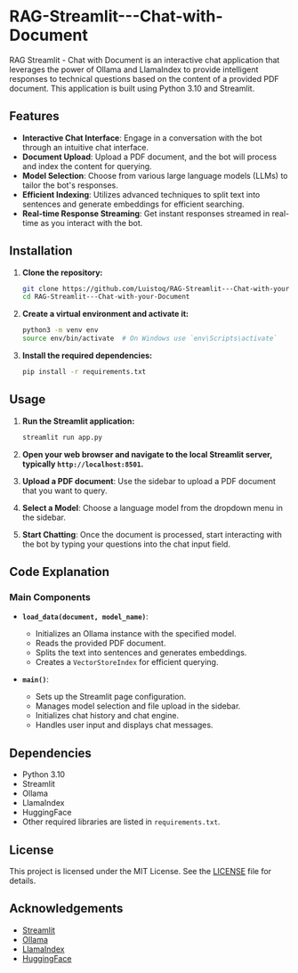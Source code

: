 # RAG-Streamlit---Chat-with-Document
RAG Streamlit - Chat with Document is an interactive chat application that leverages the power of Ollama and LlamaIndex to provide intelligent responses to technical questions based on the content of a provided PDF document. This application is built using Python 3.10 and Streamlit.

## Features

- **Interactive Chat Interface**: Engage in a conversation with the bot through an intuitive chat interface.
- **Document Upload**: Upload a PDF document, and the bot will process and index the content for querying.
- **Model Selection**: Choose from various large language models (LLMs) to tailor the bot's responses.
- **Efficient Indexing**: Utilizes advanced techniques to split text into sentences and generate embeddings for efficient searching.
- **Real-time Response Streaming**: Get instant responses streamed in real-time as you interact with the bot.

## Installation

1. **Clone the repository:**

   ```bash
   git clone https://github.com/Luistoq/RAG-Streamlit---Chat-with-your-Document.git
   cd RAG-Streamlit---Chat-with-your-Document
   ```

2. **Create a virtual environment and activate it:**

   ```bash
   python3 -m venv env
   source env/bin/activate  # On Windows use `env\Scripts\activate`
   ```

3. **Install the required dependencies:**

   ```bash
   pip install -r requirements.txt
   ```

## Usage

1. **Run the Streamlit application:**

   ```bash
   streamlit run app.py
   ```

2. **Open your web browser and navigate to the local Streamlit server, typically `http://localhost:8501`.**

3. **Upload a PDF document**: Use the sidebar to upload a PDF document that you want to query.

4. **Select a Model**: Choose a language model from the dropdown menu in the sidebar.

5. **Start Chatting**: Once the document is processed, start interacting with the bot by typing your questions into the chat input field.

## Code Explanation

### Main Components

- **`load_data(document, model_name)`**:
  - Initializes an Ollama instance with the specified model.
  - Reads the provided PDF document.
  - Splits the text into sentences and generates embeddings.
  - Creates a `VectorStoreIndex` for efficient querying.

- **`main()`**:
  - Sets up the Streamlit page configuration.
  - Manages model selection and file upload in the sidebar.
  - Initializes chat history and chat engine.
  - Handles user input and displays chat messages.

## Dependencies

- Python 3.10
- Streamlit
- Ollama
- LlamaIndex
- HuggingFace
- Other required libraries are listed in `requirements.txt`.

## License

This project is licensed under the MIT License. See the [LICENSE](LICENSE) file for details.

## Acknowledgements

- [Streamlit](https://streamlit.io/)
- [Ollama](https://ollama.ai/)
- [LlamaIndex](https://llama-index.readthedocs.io/)
- [HuggingFace](https://huggingface.co/)
